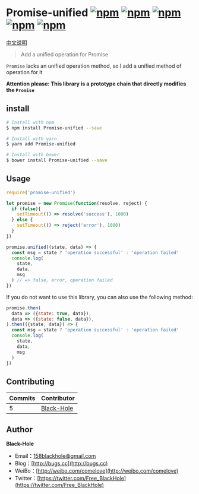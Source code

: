 # Promise-unified [![npm](https://img.shields.io/npm/dy/promise-unified.svg)](https://www.npmjs.com/package/promise-unified) [![npm](https://img.shields.io/github/issues/BlackHole1/promise-unified.svg)](https://github.com/BlackHole1/all-equal) [![npm](https://img.shields.io/github/forks/BlackHole1/promise-unified.svg)](https://github.com/BlackHole1/all-equal) [![npm](https://img.shields.io/github/stars/BlackHole1/promise-unified.svg)](https://github.com/BlackHole1/all-equal) [![npm](https://img.shields.io/badge/license-MIT-blue.svg)](https://github.com/BlackHole1/all-equal)

[中文说明](https://github.com/BlackHole1/promise-unified/blob/master/README-zh.md)

> Add a unified operation for Promise

`Promise` lacks an unified operation method, so I add a unified method of operation for it

**Attention please: This library is a prototype chain that directly modifies the `Promise`**

## install

``` bash
# Install with npm
$ npm install Promise-unified --save

# Install with yarn
$ yarn add Promise-unified

# Install with bower
$ bower install Promise-unified --save
```

## Usage

```javascript
require('promise-unified')

let promise = new Promise(function(resolve, reject) {
  if (false){
    setTimeout(() => resolve('success'), 1000)
  } else {
    setTimeout(() => reject('error'), 1000)
  }
})

promise.unified((state, data) => {
  const msg = state ? 'operation successful' : 'operation failed'
  console.log(
    state,
    data,
    msg
  ) // => false, error, operation failed
})
```

If you do not want to use this library, you can also use the following method:

```javascript
promise.then(
  data => ({state: true, data}),
  data => ({state: false, data}),
).then(({state, data}) => {
  const msg = state ? 'operation successful' : 'operation failed'
  console.log(
    state,
    data,
    msg
  )
})
```

## Contributing

| **Commits** | **Contributor** | 
| --- | --- |
| 5 | [Black-Hole](https://github.com/BlackHole1) |

## Author

**Black-Hole**

* Email：158blackhole@gmail.com
* Blog：[http://bugs.cc](http://bugs.cc)
* WeiBo：[http://weibo.com/comelove](http://weibo.com/comelove)
* Twitter：[https://twitter.com/Free_BlackHole](https://twitter.com/Free_BlackHole)